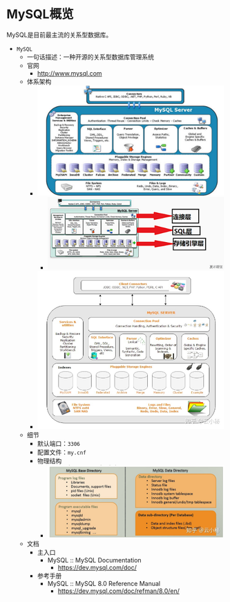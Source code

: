 # MySQL概览

MySQL是目前最主流的关系型数据库。

* `MySQL`
  * 一句话描述：一种开源的关系型数据库管理系统
  * 官网
    * http://www.mysql.com
  * 体系架构
    * ![mysql_arch_detail](../assets/img/mysql_arch_detail.png)
      * ![mysql_arch_layers](../assets/img/mysql_arch_layers.png)
    * ![mysql_arch_elite](../assets/img/mysql_arch_elite.jpg)
  * 细节
    * 默认端口：`3306`
    * 配置文件：`my.cnf`
    * 物理结构
      * ![mysql_phsical_structure](../assets/img/mysql_phsical_structure.jpg)
  * 文档
    * 主入口
      * MySQL :: MySQL Documentation
        * https://dev.mysql.com/doc/
    * 参考手册
      * MySQL :: MySQL 8.0 Reference Manual
        * https://dev.mysql.com/doc/refman/8.0/en/
